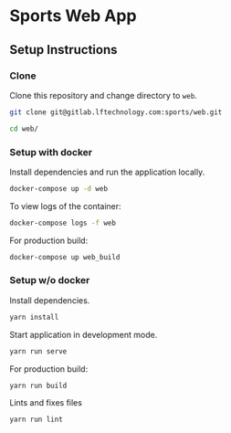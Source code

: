 # Sports Web App

## Setup Instructions

### Clone

Clone this repository and change directory to `web`.

```bash
git clone git@gitlab.lftechnology.com:sports/web.git

cd web/
```

### Setup with docker

Install dependencies and run the application locally.

```bash
docker-compose up -d web
```

To view logs of the container:

```bash
docker-compose logs -f web
```

For production build:

```bash
docker-compose up web_build
```

### Setup w/o docker

Install dependencies.

```bash
yarn install
```

Start application in development mode.

```bash
yarn run serve
```

For production build:

```bash
yarn run build
```

Lints and fixes files

```bash
yarn run lint
```
